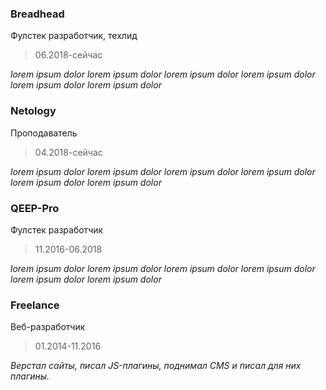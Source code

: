 ### Breadhead
Фулстек разработчик, техлид
> 06.2018-сейчас

_lorem ipsum dolor lorem ipsum dolor lorem ipsum dolor lorem ipsum dolor lorem ipsum dolor lorem ipsum dolor_

### Netology
Проподаватель
> 04.2018-сейчас

_lorem ipsum dolor lorem ipsum dolor lorem ipsum dolor lorem ipsum dolor lorem ipsum dolor lorem ipsum dolor_

### QEEP-Pro
Фулстек разработчик
> 11.2016-06.2018

_lorem ipsum dolor lorem ipsum dolor lorem ipsum dolor lorem ipsum dolor lorem ipsum dolor lorem ipsum dolor_

### Freelance
Веб-разработчик
> 01.2014-11.2016

_Верстал сайты, писал JS-плагины, поднимал CMS и писал для них плагины._
